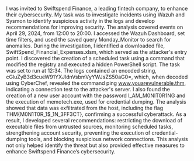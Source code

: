 I was invited to Swiftspend Finance, a leading fintech company, to enhance their cybersecurity. My task was to investigate incidents using Wazuh and Sysmon to identify suspicious activity in the logs and develop recommendations for improving security. The analysis covered events on April 29, 2024, from 12:00 to 20:00. I accessed the Wazuh Dashboard, set time filters, and used the saved query Monday_Monitor to search for anomalies. During the investigation, I identified a downloaded file, SwiftSpend_Financial_Expenses.xlsm, which served as the attacker's entry point. I discovered the creation of a scheduled task using a command that modified the registry and executed a hidden PowerShell script. The task was set to run at 12:34. The logs contained an encoded string, cGluZyB3d3cueW91YXJldnVsbmVyYWJsZS50aG0=, which, when decoded using CyberChef, revealed the command ping www.youarevulnerable.thm, indicating a connection test to the attacker's server. I also found the creation of a new user account with the password I_AM_M0NIT0R1NG and the execution of memotech.exe, used for credential dumping. The analysis showed that data was exfiltrated from the host, including the flag THM{M0N1T0R_1$_1N_3FF3CT}, confirming a successful cyberattack. As a result, I developed several recommendations: restricting the download of executable files from untrusted sources, monitoring scheduled tasks, strengthening account security, preventing the execution of credential-dumping tools, and blocking suspicious network connections. This analysis not only helped identify the threat but also provided effective measures to enhance Swiftspend Finance’s cybersecurity.
